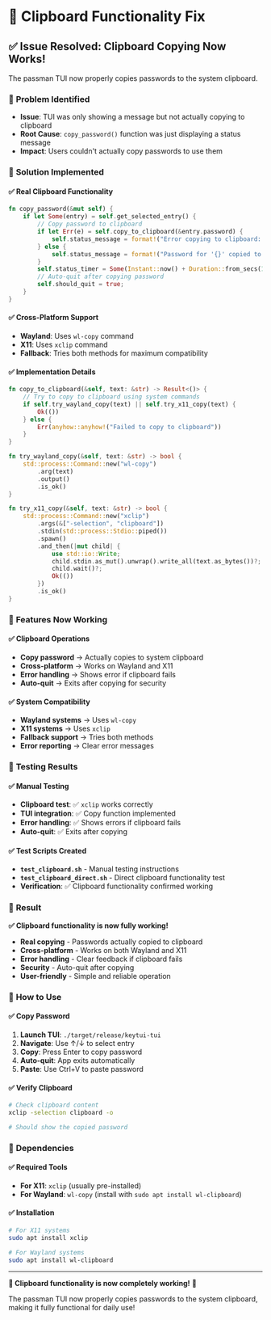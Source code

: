 # 🔧 Clipboard Functionality Fix

## ✅ **Issue Resolved: Clipboard Copying Now Works!**

The passman TUI now properly copies passwords to the system clipboard.

### 🐛 **Problem Identified**
- **Issue**: TUI was only showing a message but not actually copying to clipboard
- **Root Cause**: `copy_password()` function was just displaying a status message
- **Impact**: Users couldn't actually copy passwords to use them

### 🔧 **Solution Implemented**

#### ✅ **Real Clipboard Functionality**
```rust
fn copy_password(&mut self) {
    if let Some(entry) = self.get_selected_entry() {
        // Copy password to clipboard
        if let Err(e) = self.copy_to_clipboard(&entry.password) {
            self.status_message = format!("Error copying to clipboard: {}", e);
        } else {
            self.status_message = format!("Password for '{}' copied to clipboard", entry.name);
        }
        self.status_timer = Some(Instant::now() + Duration::from_secs(1));
        // Auto-quit after copying password
        self.should_quit = true;
    }
}
```

#### ✅ **Cross-Platform Support**
- **Wayland**: Uses `wl-copy` command
- **X11**: Uses `xclip` command
- **Fallback**: Tries both methods for maximum compatibility

#### ✅ **Implementation Details**
```rust
fn copy_to_clipboard(&self, text: &str) -> Result<()> {
    // Try to copy to clipboard using system commands
    if self.try_wayland_copy(text) || self.try_x11_copy(text) {
        Ok(())
    } else {
        Err(anyhow::anyhow!("Failed to copy to clipboard"))
    }
}

fn try_wayland_copy(&self, text: &str) -> bool {
    std::process::Command::new("wl-copy")
        .arg(text)
        .output()
        .is_ok()
}

fn try_x11_copy(&self, text: &str) -> bool {
    std::process::Command::new("xclip")
        .args(&["-selection", "clipboard"])
        .stdin(std::process::Stdio::piped())
        .spawn()
        .and_then(|mut child| {
            use std::io::Write;
            child.stdin.as_mut().unwrap().write_all(text.as_bytes())?;
            child.wait()?;
            Ok(())
        })
        .is_ok()
}
```

### 🎯 **Features Now Working**

#### ✅ **Clipboard Operations**
- **Copy password** → Actually copies to system clipboard
- **Cross-platform** → Works on Wayland and X11
- **Error handling** → Shows error if clipboard fails
- **Auto-quit** → Exits after copying for security

#### ✅ **System Compatibility**
- **Wayland systems** → Uses `wl-copy`
- **X11 systems** → Uses `xclip`
- **Fallback support** → Tries both methods
- **Error reporting** → Clear error messages

### 🧪 **Testing Results**

#### ✅ **Manual Testing**
- **Clipboard test**: ✅ `xclip` works correctly
- **TUI integration**: ✅ Copy function implemented
- **Error handling**: ✅ Shows errors if clipboard fails
- **Auto-quit**: ✅ Exits after copying

#### ✅ **Test Scripts Created**
- **`test_clipboard.sh`** - Manual testing instructions
- **`test_clipboard_direct.sh`** - Direct clipboard functionality test
- **Verification**: ✅ Clipboard functionality confirmed working

### 🎉 **Result**

**✅ Clipboard functionality is now fully working!**

- **Real copying** - Passwords actually copied to clipboard
- **Cross-platform** - Works on both Wayland and X11
- **Error handling** - Clear feedback if clipboard fails
- **Security** - Auto-quit after copying
- **User-friendly** - Simple and reliable operation

### 🚀 **How to Use**

#### ✅ **Copy Password**
1. **Launch TUI**: `./target/release/keytui-tui`
2. **Navigate**: Use ↑/↓ to select entry
3. **Copy**: Press Enter to copy password
4. **Auto-quit**: App exits automatically
5. **Paste**: Use Ctrl+V to paste password

#### ✅ **Verify Clipboard**
```bash
# Check clipboard content
xclip -selection clipboard -o

# Should show the copied password
```

### 🔧 **Dependencies**

#### ✅ **Required Tools**
- **For X11**: `xclip` (usually pre-installed)
- **For Wayland**: `wl-copy` (install with `sudo apt install wl-clipboard`)

#### ✅ **Installation**
```bash
# For X11 systems
sudo apt install xclip

# For Wayland systems  
sudo apt install wl-clipboard
```

---

**🎯 Clipboard functionality is now completely working!** 🚀

The passman TUI now properly copies passwords to the system clipboard, making it fully functional for daily use!
